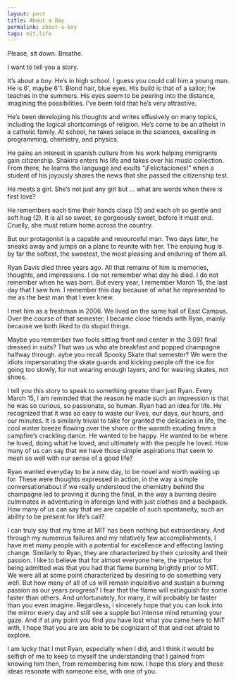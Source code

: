 ```yaml
---
layout: post
title: About a Boy
permalink: about-a-boy
tags: mit,life
---
```


Please, sit down. Breathe.

I want to tell you a story.

It’s about a boy. He’s in high school. I guess you could call him a young man. He is 6', maybe 6'1. Blond hair, blue eyes. His build is that of a sailor; he teaches in the summers. His eyes seem to be peering into the distance, imagining the possibilities. I’ve been told that he’s very attractive.

He’s been developing his thoughts and writes effusively on many topics, including the logical shortcomings of religion. He’s come to be an atheist in a catholic family. At school, he takes solace in the sciences, excelling in programming, chemistry, and physics.

He gains an interest in spanish culture from his work helping immigrants gain citizenship. Shakira enters his life and takes over his music collection. From there, he learns the language and exults “¡Felicitaciones!” when a student of his joyously shares the news that she passed the citizenship test.

He meets a girl. She’s not just any girl but … what are words when there is first love?

He remembers each time their hands clasp (5) and each oh so gentle and soft hug (2). It is all so sweet, so gorgeously sweet, before it must end. Cruelly, she must return home across the country.

But our protagonist is a capable and resourceful man. Two days later, he sneaks away and jumps on a plane to reunite with her. The ensuing hug is by far the softest, the sweetest, the most pleasing and enduring of them all.

Ryan Davis died three years ago. All that remains of him is memories, thoughts, and impressions. I do not remember what day he died. I do not remember when he was born. But every year, I remember March 15, the last day that I saw him. I remember this day because of what he represented to me as the best man that I ever knew.

I met him as a freshman in 2006. We lived on the same hall of East Campus. Over the course of that semester, I became close friends with Ryan, mainly because we both liked to do stupid things.

Maybe you remember two fools sitting front and center in the 3.091 final dressed in suits? That was us who ate breakfast and popped champagne halfway through. aybe you recall Spooky Skate that semester? We were the idiots impersonating the skate guards and kicking people off the ice for going too slowly, for not wearing enough layers, and for wearing skates, not shoes.

I tell you this story to speak to something greater than just Ryan. Every March 15, I am reminded that the reason he made such an impression is that he was so curious, so passionate, so human. Ryan had an idea for life. He recognized that it was so easy to waste our lives, our days, our hours, and our minutes. It is similarly trivial to take for granted the delicacies in life, the cool winter breeze flowing over the shore or the warmth exuding from a campfire’s crackling dance. He wanted to be happy. He wanted to be where he loved, doing what he loved, and ultimately with the people he loved. How many of us can say that we have those simple aspirations that seem to mesh so well with our sense of a good life?

Ryan wanted everyday to be a new day, to be novel and worth waking up for. These were thoughts expressed in action, in the way a simple conversationabout if we really understood the chemistry behind the champagne led to proving it during the final, in the way a burning desire culminates in adventuring in aforeign land with just clothes and a backpack. How many of us can say that we are capable of such spontaneity, such an ability to be present for life’s call?

I can truly say that my time at MIT has been nothing but extraordinary. And through my numerous failures and my relatively few accomplishments, I have met many people with a potential for excellence and effecting lasting change. Similarly to Ryan, they are characterized by their curiosity and their passion. I like to believe that for almost everyone here, the impetus for being admitted was that you had that flame burning brightly prior to MIT. We were all at some point characterized by desiring to do something very well. But how many of all of us will remain inquisitive and sustain a burning passion as our years progress? I fear that the flame will extinguish for some faster than others. And unfortunately, for many, it will probably be faster than you even imagine. Regardless, i sincerely hope that you can look into the mirror every day and still see a supple but intense mind returning your gaze. And if at any point you find you have lost what you came here to MIT with, I hope that you are are able to be cognizant of that and not afraid to explore.

I am lucky that I met Ryan, especially when I did, and I think it would be selfish of me to keep to myself the understanding that I gained from knowing him then, from remembering him now. I hope this story and these ideas resonate with someone else, with one of you.
